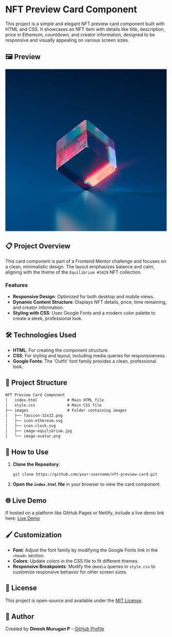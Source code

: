 # NFT Preview Card Component

This project is a simple and elegant NFT preview card component built with HTML and CSS. It showcases an NFT item with details like title, description, price in Ethereum, countdown, and creator information, designed to be responsive and visually appealing on various screen sizes.

## 🖼️ Preview

![NFT Preview Card](./images/image-equilibrium.jpg)

## 📋 Project Overview

This card component is part of a Frontend Mentor challenge and focuses on a clean, minimalistic design. The layout emphasizes balance and calm, aligning with the theme of the `Equilibrium #3429` NFT collection.

### Features

- **Responsive Design**: Optimized for both desktop and mobile views.
- **Dynamic Content Structure**: Displays NFT details, price, time remaining, and creator information.
- **Styling with CSS**: Uses Google Fonts and a modern color palette to create a sleek, professional look.

## 🛠️ Technologies Used

- **HTML**: For creating the component structure.
- **CSS**: For styling and layout, including media queries for responsiveness.
- **Google Fonts**: The 'Outfit' font family provides a clean, professional look.

## 📂 Project Structure

```
NFT Preview Card Component
│   index.html             # Main HTML file
│   style.css              # Main CSS file
├── images                 # Folder containing images
│   ├── favicon-32x32.png
│   ├── icon-ethereum.svg
│   ├── icon-clock.svg
│   ├── image-equilibrium.jpg
│   └── image-avatar.png
```

## 📖 How to Use

1. **Clone the Repository**:
   ```bash
   git clone https://github.com/your-username/nft-preview-card.git
   ```
2. **Open the `index.html` file** in your browser to view the card component.

## 🌐 Live Demo

If hosted on a platform like GitHub Pages or Netlify, include a live demo link here:
[Live Demo](#)

## 🖌️ Customization

- **Font**: Adjust the font family by modifying the Google Fonts link in the `<head>` section.
- **Colors**: Update colors in the CSS file to fit different themes.
- **Responsive Breakpoints**: Modify the `@media` queries in `style.css` to customize responsive behavior for other screen sizes.

## 📜 License

This project is open-source and available under the [MIT License](./LICENSE).

## 👤 Author

Created by **Dinesh Murugan P** – [GitHub Profile](https://github.com/PDineshMurugan)
